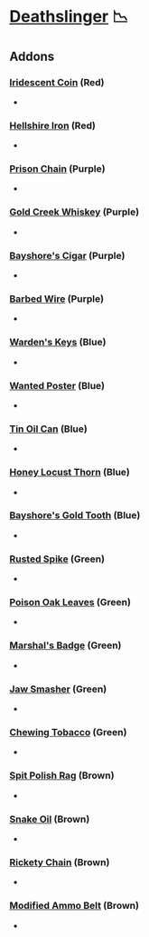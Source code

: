 # [Deathslinger](<https://deadbydaylight.wiki.gg/wiki/Caleb_Quinn>) 📉

## Addons

### [Iridescent Coin](<https://deadbydaylight.wiki.gg/wiki/Iridescent_Coin>) (Red)

-


### [Hellshire Iron](<https://deadbydaylight.wiki.gg/wiki/Hellshire_Iron>) (Red)

-


### [Prison Chain](<https://deadbydaylight.wiki.gg/wiki/Prison_Chain>) (Purple)

-


### [Gold Creek Whiskey](<https://deadbydaylight.wiki.gg/wiki/Gold_Creek_Whiskey>) (Purple)

-


### [Bayshore's Cigar](<https://deadbydaylight.wiki.gg/wiki/Bayshore%27s_Cigar>) (Purple)

-


### [Barbed Wire](<https://deadbydaylight.wiki.gg/wiki/Barbed_Wire>) (Purple)

-


### [Warden's Keys](<https://deadbydaylight.wiki.gg/wiki/Warden%27s_Keys>) (Blue)

-


### [Wanted Poster](<https://deadbydaylight.wiki.gg/wiki/Wanted_Poster>) (Blue)

-


### [Tin Oil Can](<https://deadbydaylight.wiki.gg/wiki/Tin_Oil_Can>) (Blue)

-


### [Honey Locust Thorn](<https://deadbydaylight.wiki.gg/wiki/Honey_Locust_Thorn>) (Blue)

-


### [Bayshore's Gold Tooth](<https://deadbydaylight.wiki.gg/wiki/Bayshore%27s_Gold_Tooth>) (Blue)

-


### [Rusted Spike](<https://deadbydaylight.wiki.gg/wiki/Rusted_Spike>) (Green)

-


### [Poison Oak Leaves](<https://deadbydaylight.wiki.gg/wiki/Poison_Oak_Leaves>) (Green)

-


### [Marshal's Badge](<https://deadbydaylight.wiki.gg/wiki/Marshal%27s_Badge>) (Green)

-


### [Jaw Smasher](<https://deadbydaylight.wiki.gg/wiki/Jaw_Smasher>) (Green)

-


### [Chewing Tobacco](<https://deadbydaylight.wiki.gg/wiki/Chewing_Tobacco>) (Green)

-


### [Spit Polish Rag](<https://deadbydaylight.wiki.gg/wiki/Spit_Polish_Rag>) (Brown)

-


### [Snake Oil](<https://deadbydaylight.wiki.gg/wiki/Snake_Oil>) (Brown)

-


### [Rickety Chain](<https://deadbydaylight.wiki.gg/wiki/Rickety_Chain>) (Brown)

-


### [Modified Ammo Belt](<https://deadbydaylight.wiki.gg/wiki/Modified_Ammo_Belt>) (Brown)

-
